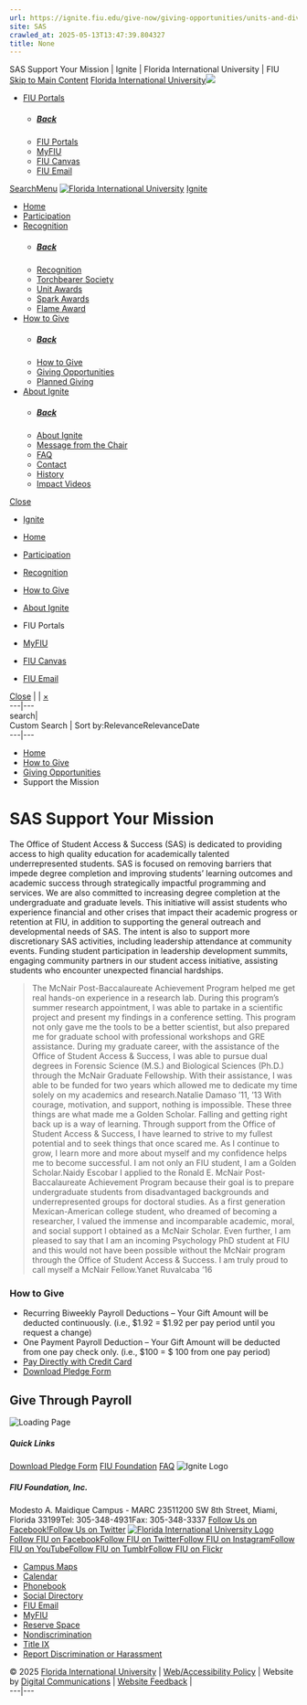 ```yaml
---
url: https://ignite.fiu.edu/give-now/giving-opportunities/units-and-divisions/student-access-and-success/support-the-mission/index.html
site: SAS
crawled_at: 2025-05-13T13:47:39.804327
title: None
---
```


SAS Support Your Mission | Ignite | Florida International University | FIU [Skip to Main Content](https://ignite.fiu.edu/give-now/giving-opportunities/units-and-divisions/student-access-and-success/support-the-mission/index.html#main-content)
[Florida International University![ ](https://digicdn.fiu.edu/v1/_assets/images/fiu-main-logo.png)](https://www.fiu.edu/)
  * [FIU Portals](https://ignite.fiu.edu/give-now/giving-opportunities/units-and-divisions/student-access-and-success/support-the-mission/index.html)
    * ##### [Back](javascript:void\(0\))
    * [FIU Portals](https://ignite.fiu.edu/give-now/giving-opportunities/units-and-divisions/student-access-and-success/support-the-mission/index.html)
    * [MyFIU](https://my.fiu.edu)
    * [FIU Canvas](https://canvas.fiu.edu)
    * [FIU Email](http://mail.fiu.edu/)


[Search](https://ignite.fiu.edu/give-now/giving-opportunities/units-and-divisions/student-access-and-success/support-the-mission/index.html)[Menu](https://ignite.fiu.edu/give-now/giving-opportunities/units-and-divisions/student-access-and-success/support-the-mission/index.html)
[![Florida International University](https://digicdn.fiu.edu/v1/_assets/images/fiu-white-logo.png)](https://www.fiu.edu/)
[Ignite](https://ignite.fiu.edu/index.html)
  * [Home](https://ignite.fiu.edu/index.html)
  * [Participation](https://ignite.fiu.edu/unit-participation/index.html)
  * [Recognition](https://ignite.fiu.edu/recognition/index.html)
    * ##### [Back](javascript:void\(0\))
    * [Recognition](https://ignite.fiu.edu/recognition/index.html)
    * [Torchbearer Society](https://ignite.fiu.edu/recognition/torchbearer-society/index.html)
    * [Unit Awards](https://ignite.fiu.edu/recognition/unit-awards/index.html)
    * [Spark Awards](https://ignite.fiu.edu/recognition/spark-awards/index.html)
    * [Flame Award](https://ignite.fiu.edu/recognition/flame-award/index.html)
  * [How to Give](https://ignite.fiu.edu/give-now/index.html)
    * ##### [Back](javascript:void\(0\))
    * [How to Give](https://ignite.fiu.edu/give-now/index.html)
    * [Giving Opportunities](https://ignite.fiu.edu/give-now/giving-opportunities/index.html)
    * [Planned Giving](https://ignite.fiu.edu/give-now/planned-giving/index.html)
  * [About Ignite](https://ignite.fiu.edu/about-ignite/index.html)
    * ##### [Back](javascript:void\(0\))
    * [About Ignite](https://ignite.fiu.edu/about-ignite/index.html)
    * [Message from the Chair](https://ignite.fiu.edu/about-ignite/message-from-the-chair/index.html)
    * [FAQ](https://ignite.fiu.edu/about-ignite/faq/index.html)
    * [Contact](https://ignite.fiu.edu/about-ignite/contact/index.html)
    * [History](https://ignite.fiu.edu/about-ignite/history/index.html)
    * [Impact Videos](https://ignite.fiu.edu/about-ignite/impact-videos/index.html)


[Close](https://ignite.fiu.edu/give-now/giving-opportunities/units-and-divisions/student-access-and-success/support-the-mission/index.html)
  * [Ignite](https://ignite.fiu.edu/index.html)
  * [Home](https://ignite.fiu.edu/index.html)
  * [Participation](https://ignite.fiu.edu/unit-participation/index.html)
  * [Recognition](https://ignite.fiu.edu/recognition/index.html)
  * [How to Give](https://ignite.fiu.edu/give-now/index.html)
  * [About Ignite](https://ignite.fiu.edu/about-ignite/index.html)


  * FIU Portals
  * [MyFIU](https://my.fiu.edu)
  * [FIU Canvas](https://canvas.fiu.edu)
  * [FIU Email](http://mail.fiu.edu/)


[Close](https://ignite.fiu.edu/give-now/giving-opportunities/units-and-divisions/student-access-and-success/support-the-mission/index.html)
| | [×](javascript:void\(0\) "Clear search box")  
---|---  
search|   
Custom Search
| Sort by:RelevanceRelevanceDate  
---|---  
  * [Home](https://ignite.fiu.edu/index.html)
  * [How to Give](https://ignite.fiu.edu/give-now/index.html "How to Give")
  * [Giving Opportunities](https://ignite.fiu.edu/give-now/giving-opportunities/index.html "Giving Opportunities")
  * Support the Mission


# SAS Support Your Mission
The Office of Student Access & Success (SAS) is dedicated to providing access to high quality education for academically talented underrepresented students. SAS is focused on removing barriers that impede degree completion and improving students’ learning outcomes and academic success through strategically impactful programming and services. We are also committed to increasing degree completion at the undergraduate and graduate levels. This initiative will assist students who experience financial and other crises that impact their academic progress or retention at FIU, in addition to supporting the general outreach and developmental needs of SAS. The intent is also to support more discretionary SAS activities, including leadership attendance at community events. Funding student participation in leadership development summits, engaging community partners in our student access initiative, assisting students who encounter unexpected financial hardships.
> The McNair Post-Baccalaureate Achievement Program helped me get real hands-on experience in a research lab. During this program’s summer research appointment, I was able to partake in a scientific project and present my findings in a conference setting. This program not only gave me the tools to be a better scientist, but also prepared me for graduate school with professional workshops and GRE assistance. During my graduate career, with the assistance of the Office of Student Access & Success, I was able to pursue dual degrees in Forensic Science (M.S.) and Biological Sciences (Ph.D.) through the McNair Graduate Fellowship. With their assistance, I was able to be funded for two years which allowed me to dedicate my time solely on my academics and research.Natalie Damaso ’11, ’13
> With courage, motivation, and support, nothing is impossible. These three things are what made me a Golden Scholar. Falling and getting right back up is a way of learning. Through support from the Office of Student Access & Success, I have learned to strive to my fullest potential and to seek things that once scared me. As I continue to grow, I learn more and more about myself and my confidence helps me to become successful. I am not only an FIU student, I am a Golden Scholar.Naidy Escobar
> I applied to the Ronald E. McNair Post-Baccalaureate Achievement Program because their goal is to prepare undergraduate students from disadvantaged backgrounds and underrepresented groups for doctoral studies. As a first generation Mexican-American college student, who dreamed of becoming a researcher, I valued the immense and incomparable academic, moral, and social support I obtained as a McNair Scholar. Even further, I am pleased to say that I am an incoming Psychology PhD student at FIU and this would not have been possible without the McNair program through the Office of Student Access & Success. I am truly proud to call myself a McNair Fellow.Yanet Ruvalcaba ’16
### How to Give
  * Recurring Biweekly Payroll Deductions – Your Gift Amount will be deducted continuously. (i.e., $1.92 = $1.92 per pay period until you request a change)
  * One Payment Payroll Deduction – Your Gift Amount will be deducted from one pay check only. (i.e., $100 = $ 100 from one pay period)
  * [Pay Directly with Credit Card](https://ignite.fiu.edu/give-now/giving-opportunities/units-and-divisions/student-access-and-success/support-the-mission/donation-form-credit-card/index.html)
  * [Download Pledge Form](https://ignite.fiu.edu/_assets/docs/pledge-form.pdf)


## Give Through Payroll
![Loading Page](https://bbox.blackbaudhosting.com/webforms/images/ajax_loader_border2.gif)
##### Quick Links
[Download Pledge Form](https://ignite.fiu.edu/_assets/docs/ignite-online-pledge-form.pdf)
[FIU Foundation](http://foundation.fiu.edu)
[FAQ](https://ignite.fiu.edu/about-ignite/faq/index.html)
![Ignite Logo](https://ignite.fiu.edu/_assets/images/Ignite-logo_color.png)
##### FIU Foundation, Inc. 
Modesto A. Maidique Campus - MARC 23511200 SW 8th Street, Miami, Florida 33199Tel: 305-348-4931Fax: 305-348-3337
[Follow Us on Facebook!](https://facebook.com)[Follow Us on Twitter](https://twitter.com)
[![Florida International University Logo](https://digicdn.fiu.edu/v1/_assets/images/fiu-white-logo.png)](https://www.fiu.edu/)
[Follow FIU on Facebook](https://www.facebook.com/floridainternational)[Follow FIU on Twitter](https://twitter.com/fiu)[Follow FIU on Instagram](https://www.instagram.com/fiuinstagram/)[Follow FIU on YouTube](https://www.youtube.com/user/FloridaInternational)[Follow FIU on Tumblr](http://fiu.tumblr.com/)[Follow FIU on Flickr](https://flickr.com/photos/fiu)
  * [Campus Maps](http://campusmaps.fiu.edu/)
  * [Calendar](https://calendar.fiu.edu/)
  * [Phonebook](http://phonebook.fiu.edu/)
  * [Social Directory](http://social.fiu.edu/)
  * [FIU Email](http://mail.fiu.edu/)
  * [MyFIU](https://my.fiu.edu/)
  * [Reserve Space](https://reservespace.fiu.edu/make-reservation/)
  * [Nondiscrimination](https://dei.fiu.edu/civil-rights-and-accessibility/harassment-and-discrimination/)
  * [Title IX](https://dei.fiu.edu/crca/title-ix/)
  * [Report Discrimination or Harassment](https://report.fiu.edu/)


© 2025 [Florida International University](https://www.fiu.edu/) | [Web/Accessibility Policy](https://accessibility.fiu.edu/) | Website by [Digital Communications](http://digicomm.fiu.edu/) | [Website Feedback](https://webforms.fiu.edu/view.php?id=370774&element_5=https://ignite.fiu.edu/give-now/giving-opportunities/units-and-divisions/student-access-and-success/support-the-mission/index.html)
|   
---|---
